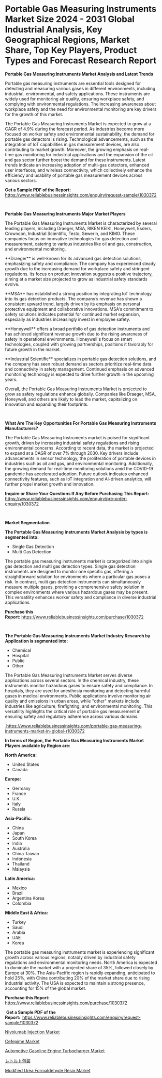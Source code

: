 <p><h1>Portable Gas Measuring Instruments Market Size 2024 - 2031 Global Industrial Analysis, Key Geographical Regions, Market Share, Top Key Players, Product Types and Forecast Research Report</h1></p><p><strong>Portable Gas Measuring Instruments Market Analysis and Latest Trends</strong></p>
<p><p>Portable gas measuring instruments are essential tools designed for detecting and measuring various gases in different environments, including industrial, environmental, and safety applications. These instruments are widely used for monitoring air quality, ensuring workplace safety, and complying with environmental regulations. The increasing awareness about workplace safety and the need for environmental monitoring are key drivers for the growth of this market.</p><p>The Portable Gas Measuring Instruments Market is expected to grow at a CAGR of 4.9% during the forecast period. As industries become more focused on worker safety and environmental sustainability, the demand for portable gas detectors is rising. Technological advancements, such as the integration of IoT capabilities in gas measurement devices, are also contributing to market growth. Moreover, the growing emphasis on real-time gas monitoring for industrial applications and the expansion of the oil and gas sector further boost the demand for these instruments. Latest trends indicate an increasing adoption of multi-gas detectors, enhanced user interfaces, and wireless connectivity, which collectively enhance the efficiency and usability of portable gas measurement devices across various sectors.</p></p>
<p><strong>Get a Sample PDF of the Report:&nbsp;</strong> <a href="https://www.reliablebusinessinsights.com/enquiry/request-sample/1030372">https://www.reliablebusinessinsights.com/enquiry/request-sample/1030372</a></p>
<p>&nbsp;</p>
<p><strong>Portable Gas Measuring Instruments Major Market Players</strong></p>
<p><p>The Portable Gas Measuring Instruments Market is characterized by several leading players, including Draeger, MSA, RIKEN KEIKI, Honeywell, Esders, Crowncon, Industrial Scientific, Testo, Sewerin, and KIMO. These companies focus on innovative technologies for gas detection and measurement, catering to various industries like oil and gas, construction, and environmental monitoring.</p><p>**Draeger** is well-known for its advanced gas detection solutions, emphasizing safety and compliance. The company has experienced steady growth due to the increasing demand for workplace safety and stringent regulations. Its focus on product innovation suggests a positive trajectory, aiming at a market size projected to grow as industrial safety standards evolve.</p><p>**MSA** has established a strong position by integrating IoT technology into its gas detection products. The company’s revenue has shown a consistent upward trend, largely driven by its emphasis on personal protective equipment and collaborative innovations. MSA's commitment to safety solutions indicates potential for continued market expansion, especially as industries increasingly invest in employee safety.</p><p>**Honeywell** offers a broad portfolio of gas detection instruments and has achieved significant revenue growth due to the rising awareness of safety in operational environments. Honeywell's focus on smart technologies, coupled with growing partnerships, positions it favorably for future growth in the market.</p><p>**Industrial Scientific** specializes in portable gas detection solutions, and the company has seen robust demand as sectors prioritize real-time data and connectivity in safety management. Continued emphasis on advanced monitoring technology is expected to drive further growth in the upcoming years.</p><p>Overall, the Portable Gas Measuring Instruments Market is projected to grow as safety regulations enhance globally. Companies like Draeger, MSA, Honeywell, and others are likely to lead the market, capitalizing on innovation and expanding their footprints.</p></p>
<p>&nbsp;</p>
<p><strong>What Are The Key Opportunities For Portable Gas Measuring Instruments Manufacturers?</strong></p>
<p><p>The Portable Gas Measuring Instruments market is poised for significant growth, driven by increasing industrial safety regulations and rising environmental concerns. According to recent data, the market is projected to expand at a CAGR of over 7% through 2030. Key drivers include advancements in sensor technology, the proliferation of portable devices in industries such as oil and gas, and environmental monitoring. Additionally, the growing demand for real-time monitoring solutions amid the COVID-19 pandemic has accelerated adoption. Future outlook indicates enhanced connectivity features, such as IoT integration and AI-driven analytics, will further propel market growth and innovation.</p></p>
<p><strong>Inquire or Share Your Questions If Any Before Purchasing This Report:</strong> <a href="https://www.reliablebusinessinsights.com/enquiry/pre-order-enquiry/1030372">https://www.reliablebusinessinsights.com/enquiry/pre-order-enquiry/1030372</a></p>
<p>&nbsp;</p>
<p><strong>Market Segmentation</strong></p>
<p><strong>The Portable Gas Measuring Instruments Market Analysis by types is segmented into:</strong></p>
<p><ul><li>Single Gas Detection</li><li>Multi Gas Detection</li></ul></p>
<p><p>The portable gas measuring instruments market is categorized into single gas detection and multi gas detection types. Single gas detection instruments are designed to monitor one specific gas, offering a straightforward solution for environments where a particular gas poses a risk. In contrast, multi gas detection instruments can simultaneously measure multiple gases, providing a comprehensive safety solution in complex environments where various hazardous gases may be present. This versatility enhances worker safety and compliance in diverse industrial applications.</p></p>
<p><strong>Purchase this Report:&nbsp;</strong><a href="https://www.reliablebusinessinsights.com/purchase/1030372">https://www.reliablebusinessinsights.com/purchase/1030372</a></p>
<p>&nbsp;</p>
<p><strong>The Portable Gas Measuring Instruments Market Industry Research by Application is segmented into:</strong></p>
<p><ul><li>Chemical</li><li>Hospital</li><li>Public</li><li>Other</li></ul></p>
<p><p>The Portable Gas Measuring Instruments Market serves diverse applications across several sectors. In the chemical industry, these instruments monitor hazardous gases to ensure safety and compliance. In hospitals, they are used for anesthesia monitoring and detecting harmful gases in medical environments. Public applications involve monitoring air quality and emissions in urban areas, while "other" markets include industries like agriculture, firefighting, and environmental monitoring. This versatility highlights the critical role of portable gas measurement in ensuring safety and regulatory adherence across various domains.</p></p>
<p><a href="https://www.reliablebusinessinsights.com/portable-gas-measuring-instruments-market-in-global-r1030372">&nbsp;https://www.reliablebusinessinsights.com/portable-gas-measuring-instruments-market-in-global-r1030372</a></p>
<p><strong>In terms of Region, the Portable Gas Measuring Instruments Market Players available by Region are:</strong></p>
<p>
    <p> <strong> North America: </strong>
        <ul>
            <li>United States</li>
            <li>Canada</li>
        </ul>
        </p> 
    <p> <strong> Europe: </strong>
        <ul>
            <li>Germany</li>
            <li>France</li>
            <li>U.K.</li>
            <li>Italy</li>
            <li>Russia</li>
        </ul>
        </p> 
    <p> <strong> Asia-Pacific: </strong>
        <ul>
            <li>China</li>
            <li>Japan</li>
            <li>South Korea</li>
            <li>India</li>
            <li>Australia</li>
            <li>China Taiwan</li>
            <li>Indonesia</li>
            <li>Thailand</li>
            <li>Malaysia</li>
        </ul>
        </p> 
    <p> <strong> Latin America: </strong>
        <ul>
            <li>Mexico</li>
            <li>Brazil</li>
            <li>Argentina Korea</li>
            <li>Colombia</li>
        </ul>
        </p> 
    <p> <strong> Middle East & Africa: </strong>
        <ul>
            <li>Turkey</li>
            <li>Saudi</li>
            <li>Arabia</li>
            <li>UAE</li>
            <li>Korea</li>
        </ul>
    </p>
    </p>
<p><p>The portable gas measuring instruments market is experiencing significant growth across various regions, notably driven by industrial safety regulations and environmental monitoring needs. North America is expected to dominate the market with a projected share of 35%, followed closely by Europe at 30%. The Asia-Pacific region is rapidly expanding, anticipated to hold 25%, with China contributing 20% of the market share due to rising industrial activity. The USA is expected to maintain a strong presence, accounting for 15% of the global market.</p></p>
<p><strong>Purchase this Report: </strong><a href="https://www.reliablebusinessinsights.com/purchase/1030372">https://www.reliablebusinessinsights.com/purchase/1030372</a></p>
<p>&nbsp;<strong>Get a Sample PDF of the Report:&nbsp;&nbsp;</strong><a href="https://www.reliablebusinessinsights.com/enquiry/request-sample/1030372">https://www.reliablebusinessinsights.com/enquiry/request-sample/1030372</a></p>
<p><strong></strong></p>
<p><p><a href="https://www.linkedin.com/pulse/nivolumab-injection-industry-analysis-report-its-market-eirge?trackingId=zHunzPA2S8CAh%2FRwAyHJRg%3D%3D">Nivolumab Injection Market</a></p><p><a href="https://www.linkedin.com/pulse/strategic-insights-global-cefepime-market-trends-2024--mebfe?trackingId=4wf25nsuQ5%2BCX8av2Gu9kg%3D%3D">Cefepime Market</a></p><p><a href="https://github.com/qrkceaah30/Market-Research-Report-List-2/blob/main/automotive-gasoline-engine-turbocharger-market.md">Automotive Gasoline Engine Turbocharger Market</a></p><p><a href="https://medium.com/@dfs4ff/%E3%82%B0%E3%83%AD%E3%83%BC%E3%83%90%E3%83%AB%E3%83%AA%E3%82%BF%E3%83%BC%E3%83%88%E3%83%91%E3%83%83%E3%82%B1%E3%83%BC%E3%82%B8%E5%B8%82%E5%A0%B4%E3%81%AF-2024%E5%B9%B4%E3%81%8B%E3%82%892031%E5%B9%B4%E3%81%AE%E6%9C%9F%E9%96%93%E3%81%AB%E3%81%8A%E3%81%84%E3%81%A6-%E5%B9%B4%E5%B9%B3%E5%9D%87%E6%88%90%E9%95%B7%E7%8E%87-cagr-6-6-%E3%81%A7%E6%88%90%E9%95%B7%E3%81%99%E3%82%8B%E3%81%A8%E4%BA%88%E6%B8%AC%E3%81%95%E3%82%8C%E3%81%A6%E3%81%84%E3%81%BE%E3%81%99-7ebb19d0557c">レトルト包装</a></p><p><a href="https://issuu.com/reportprime-2/docs/modified-urea-formaldehyde-resin-ma_49f10213d5d2f7">Modified Urea Formaldehyde Resin Market</a></p></p>